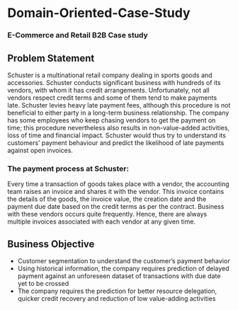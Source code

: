 # Domain-Oriented-Case-Study
### E-Commerce and Retail B2B Case study
## Problem Statement
Schuster is a multinational retail company dealing in sports goods and accessories. Schuster conducts significant business with hundreds of its vendors, with whom it has credit arrangements. Unfortunately, not all vendors respect credit terms and some of them tend to make payments late. Schuster levies heavy late payment fees, although this procedure is not beneficial to either party in a long-term business relationship. The company has some employees who keep chasing vendors to get the payment on time; this procedure nevertheless also results in non-value-added activities, loss of time and financial impact. Schuster would thus try to understand its customers’ payment behaviour and predict the likelihood of late payments against open invoices.

### The payment process at Schuster:
Every time a transaction of goods takes place with a vendor, the accounting team raises an invoice and shares it with the vendor. This invoice contains the details of the goods, the invoice value, the creation date and the payment due date based on the credit terms as per the contract. Business with these vendors occurs quite frequently. Hence, there are always multiple invoices associated with each vendor at any given time.
## Business Objective
- Customer segmentation to understand the customer’s payment behavior
- Using historical information, the company requires prediction of delayed payment against an unforeseen dataset of transactions with due date yet to be crossed
- The company requires the prediction for better resource delegation, quicker credit recovery and reduction of low value-adding activities
